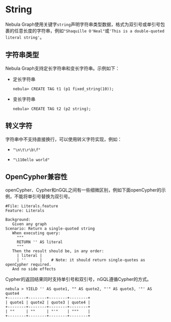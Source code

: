 # String

Nebula Graph使用关键字`string`声明字符串类型数据，格式为双引号或单引号包裹的任意长度的字符串，例如`"Shaquille O'Neal"`或`'This is a double-quoted literal string'`。

## 字符串类型

Nebula Graph支持定长字符串和变长字符串。示例如下：

- 定长字符串

    ```ngql
    nebula> CREATE TAG t1 (p1 fixed_string(10)); 
    ```

- 变长字符串

    ```ngql
    nebula> CREATE TAG t2 (p2 string); 
    ```

## 转义字符

字符串中不支持直接换行，可以使用转义字符实现，例如：

- `"\n\t\r\b\f"`

- `"\110ello world"`

## OpenCypher兼容性

 openCypher、Cypher和nGQL之间有一些细微区别，例如下面openCypher的示例，不能将单引号替换为双引号。

 ```ngql
 #File: Literals.feature
Feature: Literals

Background:
    Given any graph
 Scenario: Return a single-quoted string
    When executing query:
      """
      RETURN '' AS literal
      """
    Then the result should be, in any order:
      | literal |
      | ''      |    # Note: it should return single-quotes as openCypher required.
    And no side effects
```

Cypher的返回结果同时支持单引号和双引号，nGQL遵循Cypher的方式。

```ngql
nebula > YIELD '' AS quote1, "" AS quote2, "'" AS quote3, '"' AS quote4
+--------+--------+--------+--------+
| quote1 | quote2 | quote3 | quote4 |
+--------+--------+--------+--------+
| ""     | ""     | "'"    | """    |
+--------+--------+--------+--------+
```
